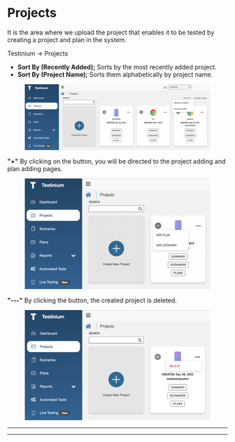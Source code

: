 # Projects

It is the area where we upload the project that enables it to be tested by creating a project and plan in the system.

Testinium -> Projects

* **Sort By (Recently Added);** Sorts by the most recently added project.
* **Sort By (Project Name);** Sorts them alphabetically by project name.

<figure><img src="../.gitbook/assets/Ekran Resmi 2023-06-20 00.30.32.png" alt=""><figcaption></figcaption></figure>

**"+"** By clicking on the button, you will be directed to the project adding and plan adding pages.

<figure><img src="../.gitbook/assets/Ekran Resmi 2023-06-20 00.31.53.png" alt=""><figcaption></figcaption></figure>

**"---"** By clicking the button, the created project is deleted.

<figure><img src="../.gitbook/assets/Ekran Resmi 2023-06-20 00.32.25.png" alt=""><figcaption></figcaption></figure>



***

***
